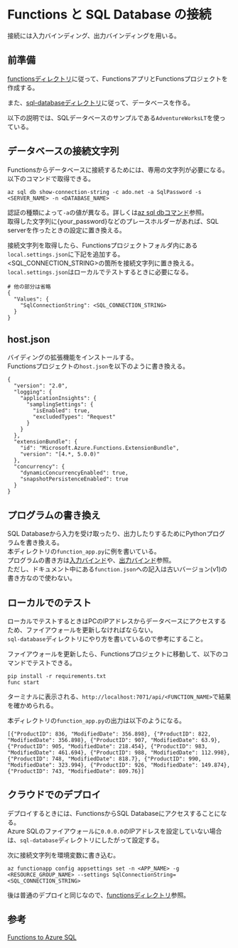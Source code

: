 # Functions と SQL Database の接続
接続には入力バインディング、出力バインディングを用いる。  

## 前準備
[functionsディレクトリ](https://github.com/mhal-teddy/azure-learning/tree/main/functions)に従って、FunctionsアプリとFunctionsプロジェクトを作成する。

また、[sql-databaseディレクトリ](https://github.com/mhal-teddy/azure-learning/tree/main/sql-database)に従って、データベースを作る。

以下の説明では、SQLデータベースのサンプルである`AdventureWorksLT`を使っている。

## データベースの接続文字列
Functionsからデータベースに接続するためには、専用の文字列が必要になる。  
以下のコマンドで取得できる。
```
az sql db show-connection-string -c ado.net -a SqlPassword -s <SERVER_NAME> -n <DATABASE_NAME>
```
認証の種類によって`-a`の値が異なる。詳しくは[az sql dbコマンド](https://learn.microsoft.com/ja-jp/cli/azure/sql/db?view=azure-cli-latest#az-sql-db-show-connection-string)参照。  
取得した文字列に{your_password}などのプレースホルダーがあれば、SQL serverを作ったときの設定に置き換える。

接続文字列を取得したら、Functionsプロジェクトフォルダ内にある`local.settings.json`に下記を追加する。  
<SQL_CONNECTION_STRING>の箇所を接続文字列に置き換える。  
`local.settings.json`はローカルでテストするときに必要になる。
```
# 他の部分は省略
{
  "Values": {
    "SqlConnectionString": <SQL_CONNECTION_STRING>
  }
}
```

## host.json
バイディングの拡張機能をインストールする。  
Functionsプロジェクトの`host.json`を以下のように書き換える。
```
{
  "version": "2.0",
  "logging": {
    "applicationInsights": {
      "samplingSettings": {
        "isEnabled": true,
        "excludedTypes": "Request"
      }
    }
  },
  "extensionBundle": {
    "id": "Microsoft.Azure.Functions.ExtensionBundle",
    "version": "[4.*, 5.0.0)"
  },
  "concurrency": {
    "dynamicConcurrencyEnabled": true,
    "snapshotPersistenceEnabled": true
  }
}
```

## プログラムの書き換え
SQL Databaseから入力を受け取ったり、出力したりするためにPythonプログラムを書き換える。  
本ディレクトリの`function_app.py`に例を書いている。  
プログラムの書き方は[入力バインド](https://learn.microsoft.com/ja-jp/azure/azure-functions/functions-bindings-azure-sql-input?tabs=isolated-process%2Cnodejs-v4%2Cpython-v2&pivots=programming-language-python)や、[出力バインド](https://learn.microsoft.com/ja-jp/azure/azure-functions/functions-bindings-azure-sql-output?tabs=isolated-process%2Cnodejs-v4%2Cpython-v2&pivots=programming-language-python)参照。  
ただし、ドキュメント中にある`function.json`への記入は古いバージョン(v1)の書き方なので使わない。

## ローカルでのテスト
ローカルでテストするときはPCのIPアドレスからデータベースにアクセスするため、ファイアウォールを更新しなければならない。  
`sql-database`ディレクトリにやり方を書いているので参考にすること。

ファイアウォールを更新したら、Functionsプロジェクトに移動して、以下のコマンドでテストできる。
```
pip install -r requirements.txt
func start
```
ターミナルに表示される、`http://localhost:7071/api/<FUNCTION_NAME>`で結果を確かめられる。

本ディレクトリの`function_app.py`の出力は以下のようになる。
```
[{"ProductID": 836, "ModifiedDate": 356.898}, {"ProductID": 822, "ModifiedDate": 356.898}, {"ProductID": 907, "ModifiedDate": 63.9}, {"ProductID": 905, "ModifiedDate": 218.454}, {"ProductID": 983, "ModifiedDate": 461.694}, {"ProductID": 988, "ModifiedDate": 112.998}, {"ProductID": 748, "ModifiedDate": 818.7}, {"ProductID": 990, "ModifiedDate": 323.994}, {"ProductID": 926, "ModifiedDate": 149.874}, {"ProductID": 743, "ModifiedDate": 809.76}]
```

## クラウドでのデプロイ
デプロイするときには、FunctionsからSQL Databaseにアクセスすることになる。  
Azure SQLのファイアウォールに`0.0.0.0`のIPアドレスを設定していない場合は、`sql-database`ディレクトリにしたがって設定する。

次に接続文字列を環境変数に書き込む。
```
az functionapp config appsettings set -n <APP_NAME> -g <RESOURCE_GROUP_NAME> --settings SqlConnectionString=<SQL_CONNECTION_STRING>
```

後は普通のデプロイと同じなので、[functionsディレクトリ](https://github.com/mhal-teddy/azure-learning/tree/main/functions)参照。

## 参考
[Functions to Azure SQL](https://learn.microsoft.com/en-us/azure/azure-functions/functions-add-output-binding-azure-sql-vs-code?pivots=programming-language-python)